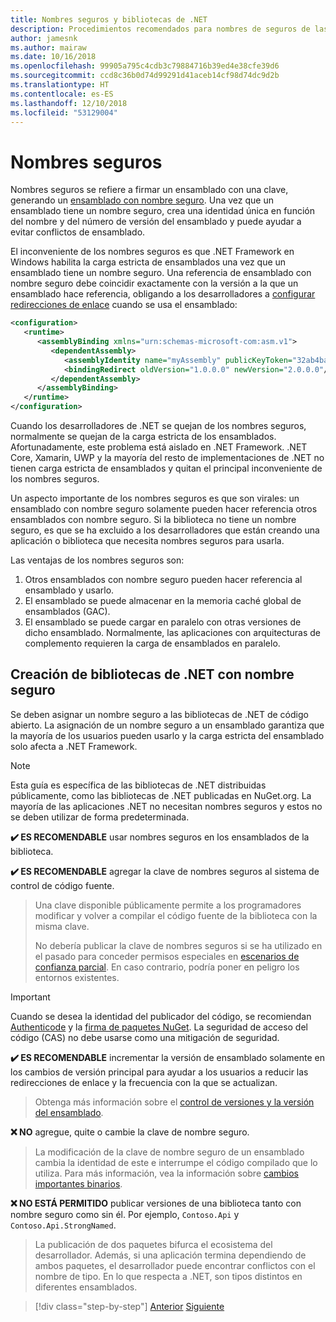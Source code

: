 ```yaml
---
title: Nombres seguros y bibliotecas de .NET
description: Procedimientos recomendados para nombres de seguros de las bibliotecas de .NET.
author: jamesnk
ms.author: mairaw
ms.date: 10/16/2018
ms.openlocfilehash: 99905a795c4cdb3c79884716b39ed4e38cfe39d6
ms.sourcegitcommit: ccd8c36b0d74d99291d41aceb14cf98d74dc9d2b
ms.translationtype: HT
ms.contentlocale: es-ES
ms.lasthandoff: 12/10/2018
ms.locfileid: "53129004"
---
```

# <a name="strong-naming"></a>Nombres seguros

Nombres seguros se refiere a firmar un ensamblado con una clave, generando un [ensamblado con nombre seguro](../../framework/app-domains/strong-named-assemblies.md). Una vez que un ensamblado tiene un nombre seguro, crea una identidad única en función del nombre y del número de versión del ensamblado y puede ayudar a evitar conflictos de ensamblado.

El inconveniente de los nombres seguros es que .NET Framework en Windows habilita la carga estricta de ensamblados una vez que un ensamblado tiene un nombre seguro. Una referencia de ensamblado con nombre seguro debe coincidir exactamente con la versión a la que un ensamblado hace referencia, obligando a los desarrolladores a [configurar redirecciones de enlace](../../framework/configure-apps/redirect-assembly-versions.md) cuando se usa el ensamblado:

```xml
<configuration>
   <runtime>
      <assemblyBinding xmlns="urn:schemas-microsoft-com:asm.v1">
         <dependentAssembly>
            <assemblyIdentity name="myAssembly" publicKeyToken="32ab4ba45e0a69a1" culture="neutral" />
            <bindingRedirect oldVersion="1.0.0.0" newVersion="2.0.0.0"/>
         </dependentAssembly>
      </assemblyBinding>
   </runtime>
</configuration>
```

Cuando los desarrolladores de .NET se quejan de los nombres seguros, normalmente se quejan de la carga estricta de los ensamblados. Afortunadamente, este problema está aislado en .NET Framework. .NET Core, Xamarin, UWP y la mayoría del resto de implementaciones de .NET no tienen carga estricta de ensamblados y quitan el principal inconveniente de los nombres seguros.

Un aspecto importante de los nombres seguros es que son virales: un ensamblado con nombre seguro solamente pueden hacer referencia otros ensamblados con nombre seguro. Si la biblioteca no tiene un nombre seguro, es que se ha excluido a los desarrolladores que están creando una aplicación o biblioteca que necesita nombres seguros para usarla.

Las ventajas de los nombres seguros son:

1. Otros ensamblados con nombre seguro pueden hacer referencia al ensamblado y usarlo.
2. El ensamblado se puede almacenar en la memoria caché global de ensamblados (GAC).
3. El ensamblado se puede cargar en paralelo con otras versiones de dicho ensamblado. Normalmente, las aplicaciones con arquitecturas de complemento requieren la carga de ensamblados en paralelo.

## <a name="create-strong-named-net-libraries"></a>Creación de bibliotecas de .NET con nombre seguro

Se deben asignar un nombre seguro a las bibliotecas de .NET de código abierto. La asignación de un nombre seguro a un ensamblado garantiza que la mayoría de los usuarios pueden usarlo y la carga estricta del ensamblado solo afecta a .NET Framework.

> [!NOTE]
> Esta guía es específica de las bibliotecas de .NET distribuidas públicamente, como las bibliotecas de .NET publicadas en NuGet.org. La mayoría de las aplicaciones .NET no necesitan nombres seguros y estos no se deben utilizar de forma predeterminada.

**✔️ ES RECOMENDABLE** usar nombres seguros en los ensamblados de la biblioteca.

**✔️ ES RECOMENDABLE** agregar la clave de nombres seguros al sistema de control de código fuente.

> Una clave disponible públicamente permite a los programadores modificar y volver a compilar el código fuente de la biblioteca con la misma clave.
> 
> No debería publicar la clave de nombres seguros si se ha utilizado en el pasado para conceder permisos especiales en [escenarios de confianza parcial](/dotnet/framework/misc/using-libraries-from-partially-trusted-code). En caso contrario, podría poner en peligro los entornos existentes.

> [!IMPORTANT]
> Cuando se desea la identidad del publicador del código, se recomiendan [Authenticode](/windows-hardware/drivers/install/authenticode) y la [firma de paquetes NuGet](/nuget/create-packages/sign-a-package). La seguridad de acceso del código (CAS) no debe usarse como una mitigación de seguridad.

**✔️ ES RECOMENDABLE** incrementar la versión de ensamblado solamente en los cambios de versión principal para ayudar a los usuarios a reducir las redirecciones de enlace y la frecuencia con la que se actualizan.

> Obtenga más información sobre el [control de versiones y la versión del ensamblado](./versioning.md#assembly-version).

**❌ NO** agregue, quite o cambie la clave de nombre seguro.

> La modificación de la clave de nombre seguro de un ensamblado cambia la identidad de este e interrumpe el código compilado que lo utiliza. Para más información, vea la información sobre [cambios importantes binarios](./breaking-changes.md#binary-breaking-change).

**❌ NO ESTÁ PERMITIDO** publicar versiones de una biblioteca tanto con nombre seguro como sin él. Por ejemplo, `Contoso.Api` y `Contoso.Api.StrongNamed`.

> La publicación de dos paquetes bifurca el ecosistema del desarrollador. Además, si una aplicación termina dependiendo de ambos paquetes, el desarrollador puede encontrar conflictos con el nombre de tipo. En lo que respecta a .NET, son tipos distintos en diferentes ensamblados.

>[!div class="step-by-step"]
>[Anterior](cross-platform-targeting.md)
>[Siguiente](nuget.md)